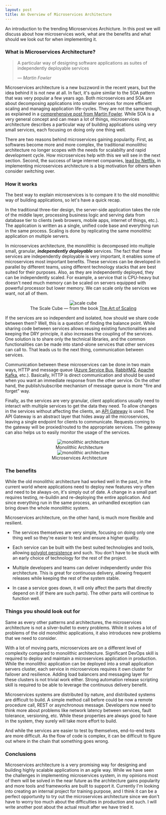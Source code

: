 ```yaml
---
layout: post
title: An Overview of Microservices Architecture
---
```


An introduction to the trending Microservices Archicture. In this post we will discuss about how microservices work, what are the benefits and what should we look out for when implementing it.

### What is Microservices Architecture?

>  A particular way of designing software applications as suites of independently deployable services
>
> &mdash; <cite>Martin Fowler</cite>

Microservices architecture is a new buzzword in the recent years, but the idea behind it is not new at all. In fact, it's quire similar to the SOA pattern that was very popular a few years ago. Both microservices and SOA are about decomposing applications into smaller services for more efficient scaling and managing application life-cycles. They are not the same though, as explained in a [comprehensive post from Martin Fowler](http://martinfowler.com/articles/microservices.html#MicroservicesAndSoa). While SOA is a very general concept and can mean a lot of things, microservices architecture describes a particular way of building applications using very small services, each focusing on doing only one thing well.

There are two reasons behind microservices gaining popularity. First, as softwares become more and more complex, the traditional monolithic architecture no longer scopes with the needs for scalabilty and rapid development cycle. How microservices help with this we will see in the next section. Second, the success of large internet companies, [lead by Netflix](http://nginx.com/blog/microservices-at-netflix-architectural-best-practices), in implementing microservices architecture is a big motivation for others when consider switching over.


### How it works

The best way to explain microservices is to compare it to the old monolithic way of building applications, so let's have a quick recap.

In the traditional three-tier design, the server-side application takes the role of the middle layer, processing business logic and serving data from database tier to clients (web browers, mobile apps, internet of things, etc.). The application is written as a single, unified code base and everything run in the same process. Scaling is done by replicating the same monolithic application on multiple servers.

In microservices architecture, the monolithic is decomposed into multiple small, granular, **_independently deployable_** services. The fact that these services are independently deployable is very important, it enables some of microservices most important benefits. These services can be developed in parallel by different teams, using different technology stacks that are best suited for their purposes. Also, as they are independently deployed, they can be independently scaled. For example, a service that is CPU-heavy but doesn't need much memory can be scaled on servers equipped with powerful processor but lower memory. We can scale only the services we want, not all of them.

<p></p>
<p align="center">
	<img src="{{ site.BASE_PATH }}/assets/media/scale_cube.png" alt="scale cube" style="max-height: 250px"> <br/>
	<span class="img-caption">The Scale Cube &mdash; from the book <a href="http://theartofscalability.com">The Art of Scaling </a></span>
</p>
<p></p>

If the services are so independent and isolated, how should we share code between them? Well, this is a question of finding the balance point. While sharing code between services allows reusing existing functionalities and keeping the DRY principle, it also increases the coupling of the services. One solution is to share only the technical libraries, and the common functionalities can be made into stand-alone services that other services can call to. That leads us to the next thing, communication between services.

Communication between these microservices can be done in two main ways, HTTP and message queue ([Azure Service Bus](http://azure.microsoft.com/en-us/services/service-bus), [RabbitMQ](https://www.rabbitmq.com), [Apache Kafka](http://kafka.apache.org), etc.). Basically, HTTP is direct communication and should be used when you want an immediate response from the other service. On the other hand, the publish/subscribe mechanism of message queue is more "fire and forget" way.

Finally, as the services are very granular, client applications usually need to interact with multiple services to get the data they need. To allow changes in the services without affecting the clients, an [API Gateway](http://microservices.io/patterns/apigateway.html) is used. The API Gateway is an abstract layer that hides away all the microservices, leaving a single endpoint for clients to communicate. Requests coming to the gateway will be proxied/routed to the appropriate services. The gateway can also helps us to easily monitor the usage of the services.

<p></p>
<div class="row">
	<div class="col-md-6" align="center">
		<img src="{{ site.BASE_PATH }}/assets/media/monolithic_architecture_diagram.png" alt="monolithic architecture" style="max-height: 400px"><br/>
		<span class="img-caption" style="margin-left: -25px">Monolithic Architecture</span>
	</div>
	<div class="col-md-6" align="center">
		<img src="{{ site.BASE_PATH }}/assets/media/microservices_architecture_diagram.png" alt="monolithic architecture" style="max-height: 400px"><br/>
		<span class="img-caption" style="margin-left: -25px">Microservices Architecture</span>
	</div>
</div>

### The benefits

While the old monolithic architecture had worked well in the past, in the current world where applications need to deploy new features very often and need to be always-on, it's simply out of date. A change in a small part requires testing, re-buildin and re-deploying the entire application. And since everything run in the same process, an unhandled exception can bring down the whole monolithic system.

Microservices architecture, on the other hand, is much more flexible and resilient.

* The services themselves are very simple, focusing on doing only one thing well so they're easier to test and ensure a higher quality. 

* Each service can be built with the best suited technologies and tools, allowing [polyglot persistence](http://martinfowler.com/bliki/PolyglotPersistence.html) and such. You don't have to be stuck with an early choice of technology for the rest of the project. 

* Multiple developers and teams can deliver independently under this architecture. This is great for continuous delivery, allowing frequent releases while keeping the rest of the system stable. 

* In case a service goes down, it will only affect the parts that directly depend on it (if there are such parts). The other parts will continue to function well.


### Things you should look out for

Same as every other patterns and architectures, the microservices architecture is not a silver-bullet to every problems. While it solves a lot of problems of the old monolithic applications, it also introduces new problems that we need to consider.

With a lot of moving parts, microservices are on a different level of complexity compared to monolithic architecture. Significant DevOps skill is required to deploy and maintain a microservices application in production. While the monolithic application can be deployed into a small application servers cluster, each service in microservices requires it own cluster for failover and resilience. Adding load balancers and messaging layer for these clusters is not trivial work either. Strong automation release scripting skill is required to be able to leverage the continuous delivery benefit.

Microservices systems are distributed by nature, and distributed systems are difficult to build. A simple method call before could be now a remote procedure call, REST or asynchronous message. Developers now need to think more about problems like network latency between services, fault tolerance, versioning, etc. While these properties are always good to have in the system, they surely will take more effort to build.

And while the services are easier to test by themselves, end-to-end tests are more difficult. As the flow of code is complex, it can be difficult to figure out where in the chain that something goes wrong.

### Conclusions

Microservices architecture is a very promising way for designing and building highly scalable applications in an agile way. While we have seen the challenges in implementing microservices system, in my opinions most of them will be solved in the near future as the architecture gains popularity and more tools and frameworks are built to support it. Currently I'm looking into creating an internal project for training purpose, and I think it can be a perfect opportunity to try out the microservices architecture since we don't have to worry too much about the difficulties in production and such. I will write another post about the actual result after we have tried it.










